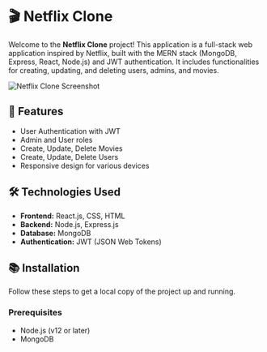 # 🎬 Netflix Clone

Welcome to the **Netflix Clone** project! This application is a full-stack web application inspired by Netflix, built with the MERN stack (MongoDB, Express, React, Node.js) and JWT authentication. It includes functionalities for creating, updating, and deleting users, admins, and movies.

![Netflix Clone Screenshot](path_to_screenshot.png)

## 🚀 Features

- User Authentication with JWT
- Admin and User roles
- Create, Update, Delete Movies
- Create, Update, Delete Users
- Responsive design for various devices

## 🛠 Technologies Used

- **Frontend:** React.js, CSS, HTML
- **Backend:** Node.js, Express.js
- **Database:** MongoDB
- **Authentication:** JWT (JSON Web Tokens)

## 📚 Installation

Follow these steps to get a local copy of the project up and running.

### Prerequisites

- Node.js (v12 or later)
- MongoDB
